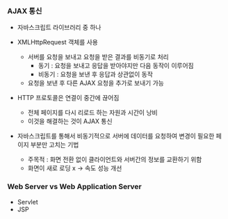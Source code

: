 ### AJAX 통신

- 자바스크립트 라이브러리 중 하나
- XMLHttpRequest 객체를 사용
  - 서버를 요청을 보내고 요청을 받은 결과를 비동기로 처리
    - 동기 : 요청을 보내고 응답을 받아야지만 다음 동작이 이루어짐
    - 비동기 : 요청을 보낸 후 응답과 상관없이 동작
  - 요청을 보낸 후 다른 AJAX 요청을 추가로 보내기 가능
- HTTP 프로토콜은 연결이 중간에 끊어짐
  - 전체 페이지를 다시 리로드 하는 자원과 시간이 낭비
  - 이것을 해결하는 것이 AJAX 통신

- 자바스크립트를 통해서 비동기적으로 서버에 데이터를 요청하여 변경이 필요한 페이지 부분만 고치는 기법
  - 주목적 : 화면 전환 없이 클라이언트와 서버간의 정보를 교환하기 위함
  - 화면이 새로 로딩 x -> 속도 성능 개선

### Web Server vs Web Application Server

- Servlet
- JSP